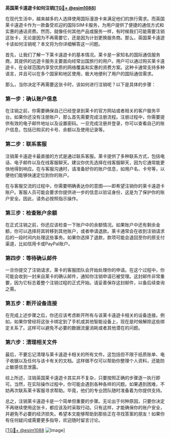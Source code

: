 **英国莱卡遠遊卡如何注销[[TG💪+ @esim1088](https://t.me/s/esim1088)]**

在现代生活中，越来越多的人选择使用国际漫游卡来满足他们的旅行需求。而英国莱卡遠遊卡作为一款备受欢迎的国际SIM卡服务，为用户提供了便捷的通信方式和实惠的通话资费。然而，就像任何其他产品或服务一样，有时候我们可能需要注销这张卡，无论是因为不再需要它，还是因为计划更换服务商。那么，英国莱卡遠遊卡该如何注销呢？本文将为你详细解答这一问题。

首先，让我们了解一下莱卡遠遊卡的基本情况。莱卡是一家知名的国际通信服务商，其提供的远遊卡服务主要面向经常出国旅行的用户。用户可以通过购买莱卡遠遊卡，在全球范围内享受优质的网络覆盖和实惠的资费方案。这种卡通常支持多种语言，并且可以在多个国家和地区使用，极大地便利了用户的国际通信需求。

那么，当你决定不再需要这张卡时，该如何进行注销呢？以下是具体的步骤：

### 第一步：确认账户信息

在注销之前，你需要确保自己已经登录到莱卡的官方网站或者相关的客户服务平台。如果你还没有注册账户，那么首先需要完成注册流程。注册过程中，你需要提供有效的电子邮件地址以及设置密码。一旦完成注册并登录，你可以查看自己的账户信息，包括已购买的卡号、余额以及使用记录等。

### 第二步：联系客服

注销莱卡遠遊卡最直接的方式是通过联系客服。莱卡提供了多种联系方式，包括电话、电子邮件以及在线客服聊天。建议你优先选择在线客服聊天，因为它通常能更快地得到响应。在与客服沟通时，请准备好你的账户信息，如用户名、卡号等，以便他们能够快速定位到你的账户。

在与客服交流的过程中，你需要明确表达你的意图——即希望注销你的莱卡遠遊卡账户。客服人员可能会要求你提供进一步的信息以验证身份，这是为了保护你的账户安全。因此，请务必按照指示操作。

### 第三步：检查账户余额

在正式注销之前，你还应该检查一下账户中的余额情况。如果账户中还有剩余金额，你可以选择将其转移到其他账户，或者申请退款。莱卡通常会在收到注销请求后的一段时间内处理这些事务。如果你选择了退款，款项可能会退回至你的原支付渠道，比如信用卡或PayPal账户。

### 第四步：等待确认邮件

一旦你提交了注销请求，莱卡的客服团队会开始处理你的申请。在这个过程中，你可能会收到一封来自莱卡的确认邮件，通知你注销申请已被受理。这封邮件非常重要，因为它标志着整个注销过程的正式开始。请妥善保存这封邮件，以备后续查询之需。

### 第五步：断开设备连接

在完成上述步骤之后，你还应该考虑断开所有与该莱卡遠遊卡相关的设备连接。例如，如果你曾经将这张卡绑定到了手机或其他智能设备上，现在是时候解除这些绑定关系了。这样可以避免不必要的数据流量消耗或者其他潜在的问题。

### 第六步：清理相关文件

最后，不要忘记清理与莱卡遠遊卡相关的所有文件。这包括但不限于纸质账单、电子收据以及任何与该卡有关的文档。这样做不仅可以帮助你整理个人资料，还能防止敏感信息泄露。

综上所述，注销英国莱卡遠遊卡其实并不复杂，只要按照正确的步骤逐一执行即可。当然，在实际操作过程中，你可能会遇到各种各样的问题。如果遇到困难，不妨再次联系莱卡客服寻求帮助。毕竟，他们的专业团队随时准备着为你提供支持。

总之，注销莱卡遠遊卡是一个简单但重要的步骤。无论出于何种原因，只要你决定不再继续使用这张卡，都应该及时采取行动。只有这样，才能确保你的账户安全，并避免不必要的经济损失。希望本文能够帮助到那些正在寻找答案的朋友！如果你有任何疑问或需要更多指导，欢迎随时留言讨论。

[[TG💪+ @esim1088](https://t.me/s/esim1088) ![Image](https://i.postimg.cc/4NQfJmqS/Snipaste-2025-05-13-00-14-12.png)]